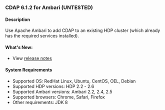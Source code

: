 ### CDAP 6.1.2 for Ambari (UNTESTED)

#### Description

Use Apache Ambari to add CDAP to an existing HDP cluster (which already has the required services installed).

#### What's New:

* View [release notes](https://docs.cdap.io/cdap/6.1.2/en/reference-manual/release-notes.html#release-6-1-2)

#### System Requirements

* Supported OS: RedHat Linux, Ubuntu, CentOS, OEL, Debian
* Supported HDP versions: HDP 2.2 - 2.6
* Supported Ambari versions: Ambari 2.2, 2.4, 2.5
* Supported browsers: Chrome, Safari, Firefox
* Other requirements: JDK 8
